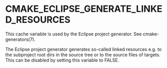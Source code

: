   

# CMAKE_ECLIPSE_GENERATE_LINKED_RESOURCES  
This cache variable is used by the Eclipse project generator.  See
cmake-generators(7).  

The Eclipse project generator generates so-called linked resources
e.g. to the subproject root dirs in the source tree or to the source files
of targets.
This can be disabled by setting this variable to FALSE.  


